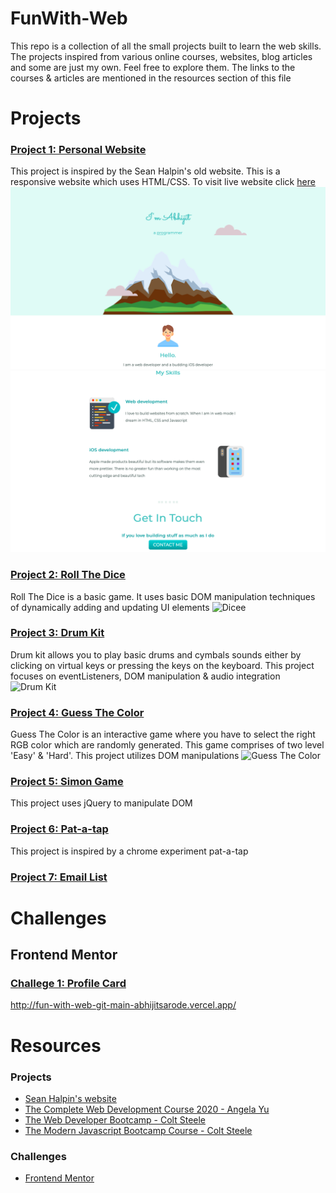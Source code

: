 # FunWith-Web
This repo is a collection of all the small projects built to learn the web skills. The projects inspired from various online courses, websites, blog articles and some are just my own. Feel free to explore them. The links to the courses & articles are mentioned in the resources section of this file

# Projects

### [Project 1: Personal Website](https://github.com/AbhijitSarode/FunWith-Web/tree/main/Projects/1%20Personal%20Website)
This project is inspired by the Sean Halpin's old website. This is a responsive website which uses HTML/CSS.
To visit live website click [here](https://personal-website-xi-wheat.vercel.app)
![Porfolio site][P1.1]
![Porfolio site][P1.2]

### [Project 2: Roll The Dice](https://github.com/AbhijitSarode/FunWith-Web/tree/main/Projects/2%20Roll%20The%20Dice)
Roll The Dice is a basic game. It uses basic DOM manipulation techniques of dynamically adding and updating UI elements
![Dicee][P2]

### [Project 3: Drum Kit](https://github.com/AbhijitSarode/FunWith-Web/tree/main/Projects/3%20Drum%20kit)
Drum kit allows you to play basic drums and cymbals sounds either by clicking on virtual keys or pressing the keys on the keyboard. This project focuses on eventListeners, DOM manipulation & audio integration
![Drum Kit][P3]

### [Project 4: Guess The Color](https://github.com/AbhijitSarode/FunWith-Web/tree/main/Projects/4%20Guess%20The%20Color)
Guess The Color is an interactive game where you have to select the right RGB color which are randomly generated. This game comprises of two level 'Easy' & 'Hard'. This project utilizes DOM manipulations
![Guess The Color][P4]

### [Project 5: Simon Game](https://github.com/AbhijitSarode/FunWith-Web/tree/main/Projects/5%20The%20Simon%20Game)
This project uses jQuery to manipulate DOM 

### [Project 6: Pat-a-tap](https://github.com/AbhijitSarode/FunWith-Web/tree/main/Projects/6%20Pat-a-tap)
This project is inspired by a chrome experiment pat-a-tap

### [Project 7: Email List](https://github.com/AbhijitSarode/FunWith-Web/tree/main/Projects/7%20Email%20List)

# Challenges

## Frontend Mentor

### [Challege 1: Profile Card](https://github.com/AbhijitSarode/FunWith-Web/tree/main/Challenges/Frontend%20Mentor/1.%20Profile%20Card)
http://fun-with-web-git-main-abhijitsarode.vercel.app/

# Resources

### Projects
* [Sean Halpin's website](https://www.seanhalpin.design)
* [The Complete Web Development Course 2020 - Angela Yu](https://www.appbrewery.co/p/the-complete-web-development-course)
* [The Web Developer Bootcamp - Colt Steele](https://www.udemy.com/course/the-web-developer-bootcamp/)
* [The Modern Javascript Bootcamp Course - Colt Steele](https://www.udemy.com/course/javascript-beginners-complete-tutorial/)

### Challenges
* [Frontend Mentor](https://www.frontendmentor.io)

<!-- links -->

<!-- Projects -->
[P1.1]: https://raw.githubusercontent.com/AbhijitSarode/FunWith-Web/main/Screenshots/Screenshot%202021-03-02%20at%207.05.18%20AM.png?token=AMNLQ32PM6N75TGMDN53OVDAHWLVA
[P1.2]: https://raw.githubusercontent.com/AbhijitSarode/FunWith-Web/main/Screenshots/Screenshot%202021-03-02%20at%207.06.05%20AM.png?token=AMNLQ36YLR2II2G5P7R3AJLAHWLZC

[P2]: https://github.com/
[P3]: https://github.com/
[P4]: https://github.com/
<!-- Challenges -->

